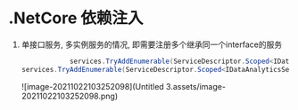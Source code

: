 # .NetCore 依赖注入

1. 单接口服务, 多实例服务的情况, 即需要注册多个继承同一个interface的服务

   ```c#
               services.TryAddEnumerable(ServiceDescriptor.Scoped<IDataAnalyticsServices, CourseAnalyticsService>());
   services.TryAddEnumerable(ServiceDescriptor.Scoped<IDataAnalyticsServices, LearnerAnalyticsService>());
   ```

   

   ![image-20211022103252098](Untitled 3.assets/image-20211022103252098.png)